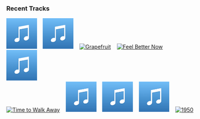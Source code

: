 ### Recent Tracks
[<img src='https://github.com/atfinke/atfinke/blob/master/placeholder.jpeg?raw=true' width='16%' height='16%' alt='Mirage - Anoraak Remix'>](https://www.last.fm/music/satin%2bjackets/_/mirage%2b-%2banoraak%2bremix)&nbsp;&nbsp;&nbsp;&nbsp;[<img src='https://github.com/atfinke/atfinke/blob/master/placeholder.jpeg?raw=true' width='16%' height='16%' alt='Sunshine Baby'>](https://www.last.fm/music/ben%2bbrowning/_/sunshine%2bbaby)&nbsp;&nbsp;&nbsp;&nbsp;[<img src='https://lastfm.freetls.fastly.net/i/u/300x300/9c47542602206ac7348c4319a1c9be30.png' width='16%' height='16%' alt='Grapefruit'>](https://www.last.fm/music/yuno/_/grapefruit)&nbsp;&nbsp;&nbsp;&nbsp;[<img src='https://lastfm.freetls.fastly.net/i/u/300x300/fbadf572444e329668a1b059df11adf6.png' width='16%' height='16%' alt='Feel Better Now'>](https://www.last.fm/music/jean%2btonique/_/feel%2bbetter%2bnow)&nbsp;&nbsp;&nbsp;&nbsp;[<img src='https://github.com/atfinke/atfinke/blob/master/placeholder.jpeg?raw=true' width='16%' height='16%' alt='Clorox Wipe - Instrumental'>](https://www.last.fm/music/chromeo/_/clorox%2bwipe%2b-%2binstrumental)&nbsp;&nbsp;&nbsp;&nbsp;<br>[<img src='https://lastfm.freetls.fastly.net/i/u/300x300/8911ee1cf0b87994959f434083bd49a1.png' width='16%' height='16%' alt='Time to Walk Away'>](https://www.last.fm/music/washed%2bout/_/time%2bto%2bwalk%2baway)&nbsp;&nbsp;&nbsp;&nbsp;[<img src='https://github.com/atfinke/atfinke/blob/master/placeholder.jpeg?raw=true' width='16%' height='16%' alt='Past Lives - Tuff City Kids Remix'>](https://www.last.fm/music/local%2bnatives/_/past%2blives%2b-%2btuff%2bcity%2bkids%2bremix)&nbsp;&nbsp;&nbsp;&nbsp;[<img src='https://github.com/atfinke/atfinke/blob/master/placeholder.jpeg?raw=true' width='16%' height='16%' alt='Tell Me'>](https://www.last.fm/music/conor%2balbert/_/tell%2bme)&nbsp;&nbsp;&nbsp;&nbsp;[<img src='https://github.com/atfinke/atfinke/blob/master/placeholder.jpeg?raw=true' width='16%' height='16%' alt='Infield (Young & Sick Remix)'>](https://www.last.fm/music/arthur%2bmoon/_/infield%2b%2528young%2b%2526%2bsick%2bremix%2529)&nbsp;&nbsp;&nbsp;&nbsp;[<img src='https://lastfm.freetls.fastly.net/i/u/300x300/86700a0cc4edbcf41096c94e972971e1.png' width='16%' height='16%' alt='1950'>](https://www.last.fm/music/king%2bprincess/_/1950)&nbsp;&nbsp;&nbsp;&nbsp;<br>